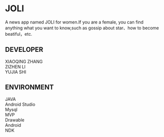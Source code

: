 JOLI
======
A news app named JOLI for women.If you are a female, you can find anything what you want to know,such as gossip about star、how to become beatiful，etc.



DEVELOPER
--------
   XIAOQING ZHANG<br>
   ZIZHEN LI<br>
   YUJIA SHI<br>


ENVIRONMENT
---------
   JAVA<br>
   Android Studio<br>
   Mysql<br>
   MVP<br>
   Drawable<br>
   Android<br>
   NDK<br>

